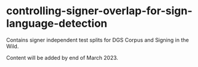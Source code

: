 # controlling-signer-overlap-for-sign-language-detection
Contains signer independent test splits for DGS Corpus and Signing in the Wild.

Content will be added by end of March 2023.
